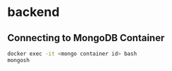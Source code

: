 # backend

## Connecting to MongoDB Container

```sh
docker exec -it <mongo container id> bash
mongosh
```
